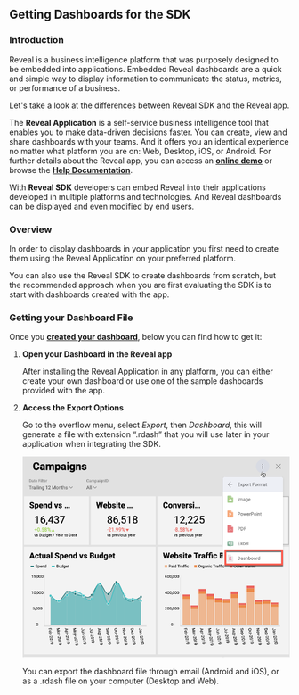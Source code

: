 ## Getting Dashboards for the SDK

### Introduction

Reveal is a business intelligence platform that was purposely designed to be embedded into applications. Embedded Reveal dashboards are a quick and simple way to display information to communicate the status, metrics, or performance of a business.  

Let's take a look at the differences between Reveal SDK and the Reveal app.

The **Reveal Application** is a self-service business intelligence tool that enables you to make data-driven decisions faster. You can create, view and share dashboards with your teams. And it offers you an identical experience no matter what platform you are on: Web, Desktop, iOS, or Android. For further details about the Reveal app, you can access an [**online demo**](https://app.revealbi.io/) or browse the [**Help Documentation**](https://www.revealbi.io/help/).

With **Reveal SDK** developers can embed Reveal into their applications developed in multiple platforms and technologies. And Reveal dashboards can be displayed and even modified by end users.

### Overview

In order to display dashboards in your application you first need to create them using the Reveal Application on your preferred platform.

You can also use the Reveal SDK to create dashboards from scratch, but the recommended approach when you are first evaluating the SDK is to start with dashboards created with the app.

### Getting your Dashboard File

Once you [**created your dashboard**](https://www.revealbi.io/help/creating-dashboards), below you can find how to get it:

1.  **Open your Dashboard in the Reveal app**

    After installing the Reveal Application in any platform, you can either create your own dashboard or use one of the sample dashboards provided with the app.

2.  **Access the Export Options**

    Go to the overflow menu, select *Export*, then *Dashboard*, this will generate a file with extension “.rdash” that you will use later in your application when integrating the SDK.

    ![export\_dashboards\_sdk\_web](images/export_dashboards_sdk_web.png)

    You can export the dashboard file through email (Android and iOS), or as a .rdash file on your computer (Desktop and Web).
